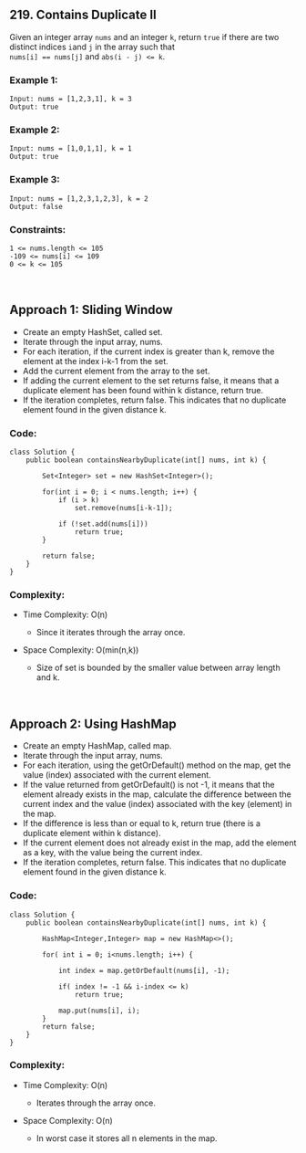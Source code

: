 ## 219. Contains Duplicate II  

Given an integer array ```nums``` and an integer ```k```, return ```true``` if there are two distinct indices ```i```and ```j``` in the array such that  
```nums[i] == nums[j]``` and ```abs(i - j) <= k```.  

### Example 1:  
```
Input: nums = [1,2,3,1], k = 3
Output: true
```  

### Example 2:  
```
Input: nums = [1,0,1,1], k = 1
Output: true
```  

### Example 3:  
```
Input: nums = [1,2,3,1,2,3], k = 2
Output: false 
```  

### Constraints:  
```
1 <= nums.length <= 105
-109 <= nums[i] <= 109
0 <= k <= 105
```  
<br>  

## Approach 1: Sliding Window  

* Create an empty HashSet, called set.
* Iterate through the input array, nums.
* For each iteration, if the current index is greater than k, remove the element at the index i-k-1 from the set.
* Add the current element from the array to the set.
* If adding the current element to the set returns false, it means that a duplicate element has been found within k distance, return true.
* If the iteration completes, return false. This indicates that no duplicate element found in the given distance k.  

### Code:   
```
class Solution {
    public boolean containsNearbyDuplicate(int[] nums, int k) {
        
        Set<Integer> set = new HashSet<Integer>();
	
        for(int i = 0; i < nums.length; i++) {
            if (i > k) 
                set.remove(nums[i-k-1]); 
            
            if (!set.add(nums[i])) 
                return true; 
        }
        
        return false;
    }
}
```  

### Complexity:  

* Time Complexity: O(n)  
    * Since it iterates through the array once.  
    
* Space Complexity: O(min(n,k))   
    * Size of set is bounded by the smaller value between array length and k.  
   
<br>  

## Approach 2: Using HashMap  

* Create an empty HashMap, called map.
* Iterate through the input array, nums.
* For each iteration, using the getOrDefault() method on the map, get the value (index) associated with the current element.
* If the value returned from getOrDefault() is not -1, it means that the element already exists in the map, calculate the difference between the current index and the value (index) associated with the key (element) in the map.
* If the difference is less than or equal to k, return true (there is a duplicate element within k distance).
* If the current element does not already exist in the map, add the element as a key, with the value being the current index.
* If the iteration completes, return false. This indicates that no duplicate element found in the given distance k.  


### Code:  
```
class Solution {
    public boolean containsNearbyDuplicate(int[] nums, int k) {
        
        HashMap<Integer,Integer> map = new HashMap<>();
        
        for( int i = 0; i<nums.length; i++) {
            
            int index = map.getOrDefault(nums[i], -1);
            
            if( index != -1 && i-index <= k) 
                return true;
                
            map.put(nums[i], i);
        }
        return false;
    }
}
```  

### Complexity:  

* Time Complexity: O(n)  
    * Iterates through the array once.  
    
* Space Complexity: O(n)  
    * In worst case it stores all n elements in the map.  


